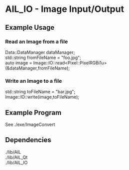 # AIL_IO - Image Input/Output

## Example Usage

### Read an Image from a file
Data::DataManager dataManager;  
std::string fromFileName = "foo.jpg";  
auto image = Image::IO::read\<Pixel::PixelRGBi1u\>(&dataManager,fromFileName);

### Write an Image to a file
std::string toFileName = "bar.jpg";  
Image::IO::write(image,toFileName);

## Example Program
See ./exe/ImageConvert

## Dependencies

./lib/AIL  
./lib/AIL_Qt  
./lib/AIL_IO  
